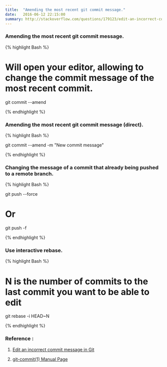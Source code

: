 ```yaml
---
title:  "Amending the most recent git commit message."
date:   2016-06-12 22:15:00
summary: http://stackoverflow.com/questions/179123/edit-an-incorrect-commit-message-in-git.
---
```


### Amending the most recent git commit message.

{% highlight Bash %}

# Will open your editor, allowing to change the commit message of the most recent commit.
git commit --amend

{% endhighlight %}

### Amending the most recent git commit message (direct).

{% highlight Bash %}

git commit --amend -m "New commit message"

{% endhighlight %}

### Changing the message of a commit that already being pushed to a remote branch.

{% highlight Bash %}

git push <remote> <branch> --force
# Or
git push <remote> <branch> -f

{% endhighlight %}

### Use interactive rebase.

{% highlight Bash %}

# N is the number of commits to the last commit you want to be able to edit
git rebase -i HEAD~N

{% endhighlight %}

### Reference :

1. [Edit an incorrect commit message in Git](http://stackoverflow.com/questions/179123/edit-an-incorrect-commit-message-in-git)

2. [git-commit(1) Manual Page](https://www.kernel.org/pub/software/scm/git/docs/git-commit.html)
